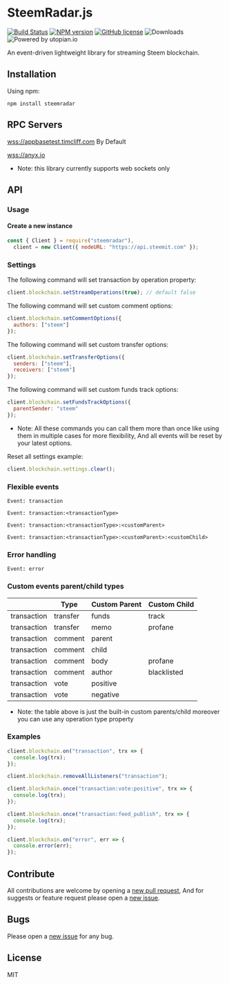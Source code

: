 # SteemRadar.js

[![Build Status](https://travis-ci.org/gigatoride/steemradar.js.svg?branch=master)](https://travis-ci.org/gigatoride/steemradar.js)
[![NPM version](https://img.shields.io/npm/v/steemradar.svg)](https://www.npmjs.com/package/steemradar) [![GitHub license](https://img.shields.io/github/license/gigatoride/steemradar.js.svg)](https://github.com/gigatoride/steemradar.js/blob/master/LICENSE)
![Downloads](https://img.shields.io/npm/dt/steemradar.svg)
![Powered by utopian.io](https://img.shields.io/badge/powered%20by-utopian.io-ff69b4.svg)

An event-driven lightweight library for streaming Steem blockchain.

## Installation

Using npm:

```
npm install steemradar
```

## RPC Servers

[wss://appbasetest.timcliff.com](wss://appbasetest.timcliff.com) By Default

[wss://anyx.io](wss://anyx.io)

- Note: this library currently supports web sockets only

## API

### Usage

#### Create a new instance

```js
const { Client } = require("steemradar"),
  client = new Client({ nodeURL: "https://api.steemit.com" });
```

### Settings

The following command will set transaction by operation property:

```js
client.blockchain.setStreamOperations(true); // default false
```

The following command will set custom comment options:

```js
client.blockchain.setCommentOptions({
  authors: ["steem"]
});
```

The following command will set custom transfer options:

```js
client.blockchain.setTransferOptions({
  senders: ["steem"],
  receivers: ["steem"]
});
```

The following command will set custom funds track options:

```js
client.blockchain.setFundsTrackOptions({
  parentSender: "steem"
});
```

- Note: All these commands you can call them more than once like using them in multiple cases for more flexibility, And all events will be reset by your latest options.

Reset all settings example:

```js
client.blockchain.settings.clear();
```

### Flexible events

`Event: transaction`

`Event: transaction:<transactionType>`

`Event: transaction:<transactionType>:<customParent>`

`Event: transaction:<transactionType>:<customParent>:<customChild>`

### Error handling

`Event: error`

### Custom events parent/child types

|             | Type     | Custom Parent | Custom Child |
| ----------- | -------- | ------------- | ------------ |
| transaction | transfer | funds         | track        |
| transaction | transfer | memo          | profane      |
| transaction | comment  | parent        |              |
| transaction | comment  | child         |              |
| transaction | comment  | body          | profane      |
| transaction | comment  | author        | blacklisted  |
| transaction | vote     | positive      |              |
| transaction | vote     | negative      |              |

- Note: the table above is just the built-in custom parents/child moreover you can use any operation type property

### Examples

```js
client.blockchain.on("transaction", trx => {
  console.log(trx);
});
```

```js
client.blockchain.removeAllListeners("transaction");
```

```js
client.blockchain.once("transaction:vote:positive", trx => {
  console.log(trx);
});
```

```js
client.blockchain.once("transaction:feed_publish", trx => {
  console.log(trx);
});
```

```js
client.blockchain.on("error", err => {
  console.error(err);
});
```

## Contribute

All contributions are welcome by opening a [new pull request](https://github.com/gigatoride/steemradar.js/pulls), And for suggests or feature request please open a [new issue](https://github.com/gigatoride/steemradar.js/issues/new).

## Bugs

Please open a [new issue](https://github.com/gigatoride/steemradar.js.js/issues/new) for any bug.

## License

MIT
